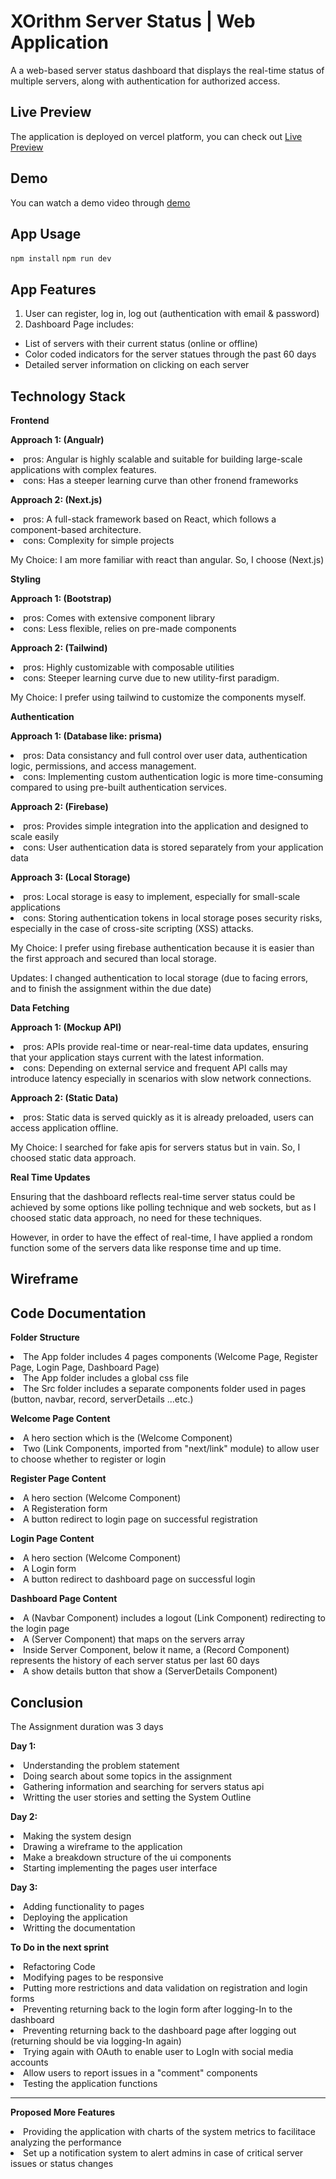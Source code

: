 # XOrithm Server Status | Web Application

A a web-based server status dashboard that displays the real-time status of multiple servers, along with authentication for authorized access.

## Live Preview
The application is deployed on vercel platform, you can check out  [Live Preview](https://server-status-five.vercel.app)

## Demo
You can watch a demo video through [demo]()

## App Usage
`npm install`
`npm run dev`

## App Features

1. User can register, log in, log out (authentication with email & password)
2. Dashboard Page includes:
  - List of servers with their current status (online or offline)
  - Color coded indicators for the server statues through the past 60 days
  - Detailed server information on clicking on each server

## Technology Stack 
<Strong>Frontend</Strong>
<p><strong>Approach 1: (Angualr)</strong></p>
<li>pros: Angular is highly scalable and suitable for building large-scale applications with complex features.</li>
<li>cons: Has a steeper learning curve than other fronend frameworks</li>
<p><strong>Approach 2: (Next.js)</strong></p>
<li>pros: A full-stack framework based on React, which follows a component-based architecture.</li>
<li>cons: Complexity for simple projects</li>
<p>My Choice: I am more familiar with react than angular. So, I choose (Next.js)</p>

<Strong>Styling</Strong>
<p><strong>Approach 1: (Bootstrap)</strong>
<li>pros: Comes with extensive component library</li>
<li>cons: Less flexible, relies on pre-made components</li>
<p><strong>Approach 2: (Tailwind)</strong></p>
<li>pros: Highly customizable with composable utilities</li>
<li>cons: Steeper learning curve due to new utility-first paradigm.</li>
<p>My Choice: I prefer using tailwind to customize the components myself.

<Strong>Authentication</Strong>
<p><strong>Approach 1: (Database like: prisma)</strong></p>
<li>pros: Data consistancy and full control over user data, authentication logic, permissions, and access management.</li>
<li>cons: Implementing custom authentication logic is more time-consuming compared to using pre-built authentication services.</li>
<p><strong>Approach 2: (Firebase)</strong></p>
<li>pros: Provides simple integration into the application and designed to scale easily</li>
<li>cons: User authentication data is stored separately from your application data</li>
<p><strong>Approach 3: (Local Storage)</strong></p>
<li>pros: Local storage is easy to implement, especially for small-scale applications</li>
<li>cons: Storing authentication tokens in local storage poses security risks, especially in the case of cross-site scripting (XSS) attacks.</li>
<p>My Choice: I prefer using firebase authentication because it is easier than the first approach and secured than local storage.</p>
<p>Updates: I changed authentication to local storage (due to facing errors, and to finish the assignment within the due date)</p>

<Strong>Data Fetching</Strong>
<p><strong>Approach 1: (Mockup API)</strong></p>
<li>pros: APIs provide real-time or near-real-time data updates, ensuring that your application stays current with the latest information.</li>
<li>cons: Depending on external service and frequent API calls may introduce latency especially in scenarios with slow network connections.</li>
<p><strong>Approach 2: (Static Data)</strong></p>
<li>pros: Static data is served quickly as it is already preloaded, users can access application offline.</li>
<p>My Choice: I searched for fake apis for servers status but in vain. So, I choosed static data approach.</p>

<Strong>Real Time Updates</Strong>
<p>Ensuring that the dashboard reflects real-time server status could be achieved by some options like polling technique and web sockets, but as I choosed static data approach, no need for these techniques.</p>
<p>However, in order to have the effect of real-time, I have applied a rondom function some of the servers data like response time and up time.</p>

## Wireframe

## Code Documentation
<strong>Folder Structure</strong>
<li>The App folder includes 4 pages components (Welcome Page, Register Page, Login Page, Dashboard Page)</li>
<li>The App folder includes a global css file</li>
<li>The Src folder includes a separate components folder used in pages (button, navbar, record, serverDetails ...etc.)</li>

<strong>Welcome Page Content</strong>
<li>A hero section which is the (Welcome Component)</li>
<li>Two (Link Components, imported from "next/link" module) to allow user to choose whether to register or login</li>

<strong>Register Page Content</strong>
<li>A hero section (Welcome Component)</li>
<li>A Registeration form </li>
<li>A button redirect to login page on successful registration</li>
  
<strong>Login Page Content</strong>
<li>A hero section (Welcome Component)</li>
<li>A Login form </li>
<li>A button redirect to dashboard page on successful login</li>

<strong>Dashboard Page Content</strong>
<li>A (Navbar Component) includes a logout (Link Component) redirecting to the login page</li>
<li>A (Server Component) that maps on the servers array</li>
<li>Inside Server Component, below it name, a (Record Component) represents the history of each server status per last 60 days</li>
<li>A show details button that show a (ServerDetails Component) </li>

## Conclusion
<p>The Assignment duration was 3 days</p>
<p><strong>Day 1:</strong></p>
<li>Understanding the problem statement</li>
<li>Doing search about some topics in the assignment </li>
<li>Gathering information and searching for servers status api</li>
<li>Writting the user stories and setting the System Outline</li>
<p><strong>Day 2:</strong></p>
<li>Making the system design</li>
<li>Drawing a wireframe to the application</li>
<li>Make a breakdown structure of the ui components </li>
<li>Starting implementing the pages user interface</li>
<p><strong>Day 3:</strong></p>
<li>Adding functionality to pages </li>
<li>Deploying the application </li>
<li>Writting the documentation</li>
  
<p><strong>To Do in the next sprint</strong></p>
<li>Refactoring Code</li>
<li>Modifying pages to be responsive</li>
<li>Putting more restrictions and data validation on registration and login forms</li>
<li>Preventing returning back to the login form after logging-In to the dashboard</li>
<li>Preventing returning back to the dashboard page after logging out (returning should be via logging-In again)</li>
<li>Trying again with OAuth to enable user to LogIn with social media accounts</li>
<li>Allow users to report issues in a "comment" components</li>
<li>Testing the application functions</li>

<hr>
<p><strong>Proposed More Features</strong></p>
<li>Providing the application with charts of the system metrics to facilitace analyzing the performance</li>
<li>Set up a notification system to alert admins in case of critical server issues or status changes</li>


